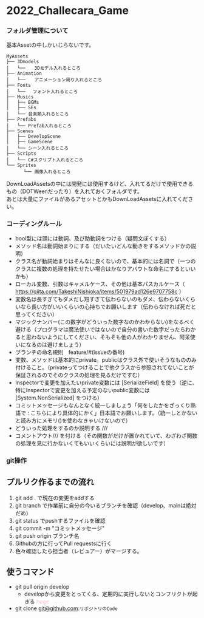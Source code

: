 # 2022_Challecara_Game

### フォルダ管理について

基本Assetの中しかいじらないです。  

```
MyAssets  
├── 3Dmodels  
│   └──　　3Dモデル入れるところ  
├── Animation  
│   └──　　アニメーション周り入れるところ
├── Fonts  
│   └──　 フォント入れるところ
├── Musics  
│   ├── BGMs
│   ├── SEs
│   └── 音楽類入れるところ  
├── Prefabs  
│   └── Prefab入れるところ  
├── Scenes  
│   ├── DevelopScene
│   ├── GameScene
│   └── シーン入れるところ
├── Scripts  
│   └── C#スクリプト入れるところ  
└── Sprites  
　　   └── 画像入れるところ  
```


DownLoadAssetsの中には開発には使用するけど、入れてるだけで使用できるもの（DOTWeenだったり）を入れておくフォルダです。  
あとは大量にファイルがあるアセットとかもDownLoadAssetsに入れてください。

### コーディングルール

- bool型には頭には動詞、及び助動詞をつける（疑問文ぽくする）
- メソッド名は動詞始まりにする（だいたいどんな動きをするメソッドかの説明）
- クラス名が動詞始まりはそんなに良くないので、基本的には名詞で（一つのクラスに複数の処理を持たせたい場合はかなりアバウトな命名にするといいかも）
- ローカル変数、引数はキャメルケース、その他は基本パスカルケース（ https://qiita.com/TakeshiNishioka/items/501979ad126e9707758c ）
- 変数名は長すぎてもダメだし短すぎて伝わらないのもダメ、伝わらないくらいなら長い方がいいくらいの心持ちでお願いします（伝わらなければ死だと思ってください）
- マジックナンバー(この数字がどういった数字なのかわからない)をなるべく避ける（プログラマは魔法使いではないので自分の書いた数字だったらわかると思わないようにしてください、そもそも他の人がわかりません、阿呆使いになるのは避けましょう）
- ブランチの命名規則　feature/#(issueの番号)
- 変数、メソッドは基本的にprivate。publicはクラス外で使いそうなもののみ付けること。（privateってつけることで他クラスから参照されてないことが保証されるのでそのクラスの処理を見るだけですむ）
- Inspectorで変更を加えたいprivate変数には [SerializeField] を使う（逆に、特にInspectorで変更を加える予定のないpublic変数には [System.NonSerialized] をつける）
- コミットメッセージもなんとなく統一しましょう「何をしたかをざっくり熟語で : こちらにより具体的にかく」日本語でお願いします。（統一しとかないと読み方にメモリ()を使わなきゃいけないので）
- どういった処理をするのか説明する ///
- コメントアウト/// を付ける（その関数がだけが置かれていて、わざわざ関数の処理を見に行かないくてもいいくらいには説明が欲しいです）

### git操作

## プルリク作るまでの流れ 
1. git add . で現在の変更をaddする
1. git branch で作業前に自分の今いるブランチを確認（develop、mainは絶対だめ）
1. git status でpushするファイルを確認
1. git commit -m "コミットメッセージ"
1. git push origin ブランチ名
1. Githubの方に行ってPull requestsに行く
1. 色々確認したら担当者（レビュアー）がマージする。

## 使うコマンド
- git pull origin develop
  - developから変更をとってくる、定期的に実行しないとコンフリクトが起きる
  <font color="Pink">hoge</font>
- git clone git@github.com:`リポジトリのCode`
